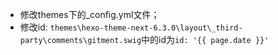 * 修改themes下的_config.yml文件；
* 修改id: `themes\hexo-theme-next-6.3.0\layout\_third-party\comments\gitment.swig`中的id为`id: '{{ page.date }}'`



